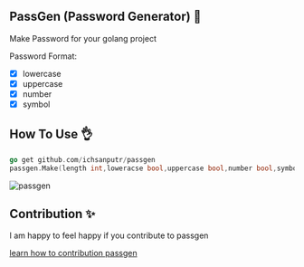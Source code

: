 ## PassGen (Password Generator) 🔑
Make Password for your golang project

Password Format:
- [x] lowercase
- [X] uppercase
- [x] number
- [x] symbol

## How To Use 👌
```go
go get github.com/ichsanputr/passgen
passgen.Make(length int,loweracse bool,uppercase bool,number bool,symbol bool)
```
![passgen](https://i.ibb.co/m0kHCvt/passgen.png)

## Contribution ✨

I am happy to feel happy if you contribute to passgen

<a href="https://www.dataschool.io/how-to-contribute-on-github/">learn how to contribution passgen</a>
